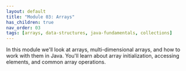 ```yaml
---
layout: default
title: "Module 03: Arrays"
has_children: true
nav_order: 03
tags: [arrays, data-structures, java-fundamentals, collections]
---
```


In this module we'll look at arrays, multi-dimensional arrays, and how to work with them in Java. You'll learn about array initialization, accessing elements, and common array operations.
